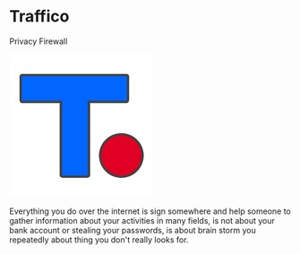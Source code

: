 # Traffico
Privacy Firewall

![alt text](https://raw.githubusercontent.com/proxytype/Traffico/master/assets/logo-256.png)

Everything you do over the internet is sign somewhere and help someone to gather information about your activities in many fields, is not about your bank account or stealing your passwords, is about brain storm you repeatedly about thing you don't really looks for.
